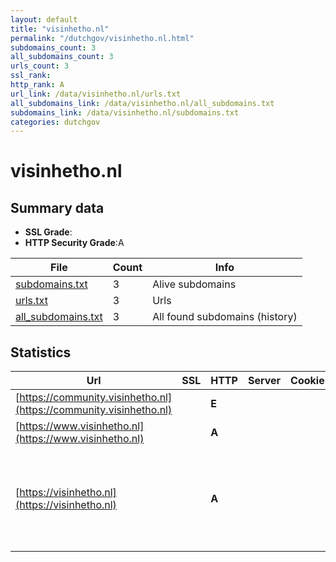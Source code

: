 ```yaml
---
layout: default
title: "visinhetho.nl"
permalink: "/dutchgov/visinhetho.nl.html"
subdomains_count: 3
all_subdomains_count: 3
urls_count: 3
ssl_rank: 
http_rank: A
url_link: /data/visinhetho.nl/urls.txt
all_subdomains_link: /data/visinhetho.nl/all_subdomains.txt
subdomains_link: /data/visinhetho.nl/subdomains.txt
categories: dutchgov
---
```



# visinhetho.nl
## Summary data


 - **SSL Grade**:
 - **HTTP Security Grade**:A


| File       | Count | Info |
|------------|-------|------|
|[subdomains.txt](/data/visinhetho.nl/subdomains.txt)|3|Alive subdomains|
|[urls.txt](/data/visinhetho.nl/urls.txt)|3|Urls|
|[all_subdomains.txt](/data/visinhetho.nl/all_subdomains.txt)|3|All found subdomains (history)|


## Statistics


| Url | SSL | HTTP | Server | Cookie | HSTS | CORS | CTO | CSP | XFO | XXP | RP |FP| Tech |Title |
|--------|-------|-------|------|------|------|------|------|------|------|------|------|------|------|------|
|[https://community.visinhetho.nl](https://community.visinhetho.nl)| | **E**|| | | | | | | | :white_check_mark: | |||
|[https://www.visinhetho.nl](https://www.visinhetho.nl)| | **A**|| |:white_check_mark: | | |:warning: | :white_check_mark: | :white_check_mark: | :white_check_mark: | :white_check_mark: |||
|[https://visinhetho.nl](https://visinhetho.nl)| | **A**|| |:white_check_mark: | | |:warning: | :white_check_mark: | :white_check_mark: | :white_check_mark: | :white_check_mark: |Gravity Forms HSTS MySQL PHP WPML:4.6.8 WordPress:6.4.2 Yoast SEO:21.6 ZURB Foundation|Home - VIS|

